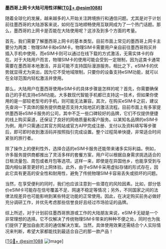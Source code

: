 **墨西哥上网卡大陆可用性详解[[TG💪+ @esim1088](https://t.me/s/esim1088)]**

随着全球化的发展，越来越多的人开始关注跨境旅行和通信问题。尤其是对于计划前往墨西哥的大陆游客来说，如何在当地顺畅使用互联网成为了一个热门话题。那么，墨西哥的上网卡是否能在大陆使用呢？这涉及到多个方面的考量。

首先，我们需要了解墨西哥上网卡的基本类型。目前市面上常见的墨西哥上网卡主要分为两类：物理SIM卡和eSIM卡。物理SIM卡需要用户亲自前往墨西哥购买并插入手机中使用，而eSIM卡则可以通过在线下载的方式激活，无需实体卡的存在。对于大陆用户而言，物理SIM卡的使用可能会受到一定限制，因为这类卡通常需要在墨西哥本地激活，并且可能不支持国际漫游服务。相比之下，eSIM卡的优势就显得尤为突出，因为它不受地域限制，只要你的设备支持eSIM功能，就可以在全球范围内轻松激活并使用。

那么，大陆用户在墨西哥使用eSIM卡的具体步骤是怎样的呢？首先，你需要确保自己的手机支持eSIM功能。大多数现代智能手机都已支持这一技术，但如果你使用的是一部较老型号的手机，则可能无法兼容。其次，在购买eSIM卡之前，建议先查询一下具体的服务提供商是否支持大陆地区的激活流程。目前市面上有多家提供墨西哥eSIM卡服务的公司，其中不乏一些口碑较好的品牌，它们不仅提供便捷的线上购买渠道，还保证了良好的网络质量和客户服务。以某知名品牌的eSIM卡为例，用户只需通过其官方网站或官方APP完成注册、支付以及资料填写等步骤后，即可即时收到激活码并按照指引完成设置。整个过程简单快捷，非常适合时间紧张的旅行者。

除了操作上的便利性外，选择合适的eSIM卡服务还能带来诸多实际利益。例如，许多服务提供商都推出了灵活多样的套餐方案，用户可以根据自身需求挑选适合的日租流量包、周包或者月包等选项。这样一来，即使是在异国他乡，也能享受到与国内相似甚至更好的上网体验。此外，由于eSIM卡采用虚拟存储的形式存在，因此它具有更高的安全性和耐用性，避免了传统物理SIM卡容易丢失或损坏的问题。

当然，在享受便利的同时，我们也应该注意到一些潜在的风险因素。比如，部分低价eSIM卡可能存在信号覆盖不足、网速不稳定等情况；另外，不同国家之间的法律法规差异也可能影响到某些特定功能的正常使用。因此，在决定购买前务必做好充分调研工作，并优先考虑那些信誉良好且经过市场验证的品牌。

综上所述，对于计划前往墨西哥旅游或工作的大陆朋友来说，eSIM卡无疑是一个非常理想的选择。它不仅解决了传统物理SIM卡带来的种种不便之处，同时也为我们提供了更加自由灵活的通信解决方案。当然，具体使用效果还需结合个人实际情况来判断，希望大家都能找到最适合自己的那一款产品！

[[TG💪+ @esim1088](https://t.me/s/esim1088) ![Image](https://i.postimg.cc/4NQfJmqS/Snipaste-2025-05-13-00-14-12.png)]